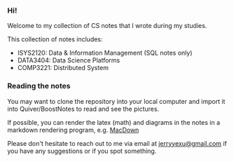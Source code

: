### Hi!

Welcome to my collection of CS notes that I wrote during my studies.

This collection of notes includes:

- ISYS2120: Data & Information Management (SQL notes only)
- DATA3404: Data Science Platforms
- COMP3221: Distributed System

### Reading the notes

You may want to clone the repository into your local computer and import it into Quiver/BoostNotes to read and see the pictures.

If possible, you can render the latex (math) and diagrams in the notes in a markdown rendering program, e.g. [MacDown](https://macdown.uranusjr.com/)

Please don't hesitate to reach out to me via email at jerryyexu@gmail.com if you have any suggestions or if you spot something.
